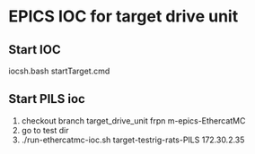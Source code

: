 # EPICS IOC for target drive unit


## Start IOC

iocsh.bash startTarget.cmd


## Start PILS ioc

1. checkout branch target_drive_unit frpn m-epics-EthercatMC
2. go to test dir
3. ./run-ethercatmc-ioc.sh target-testrig-rats-PILS 172.30.2.35

